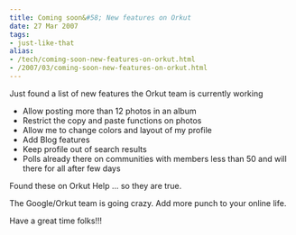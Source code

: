 ```yaml
---
title: Coming soon&#58; New features on Orkut
date: 27 Mar 2007
tags: 
- just-like-that
alias:
- /tech/coming-soon-new-features-on-orkut.html
- /2007/03/coming-soon-new-features-on-orkut.html
---
```


Just found a list of new features the Orkut team is currently working

<!-- break here -->

* Allow posting more than 12 photos in an album
* Restrict the copy and paste functions on photos
* Allow me to change colors and layout of my profile
* Add Blog features
* Keep profile out of search results
* Polls already there on communities with members less than 50 and will there for all after few days

Found these on Orkut Help ... so they are true.

The Google/Orkut team is going crazy. Add more punch to your online life.

Have a great time folks!!!